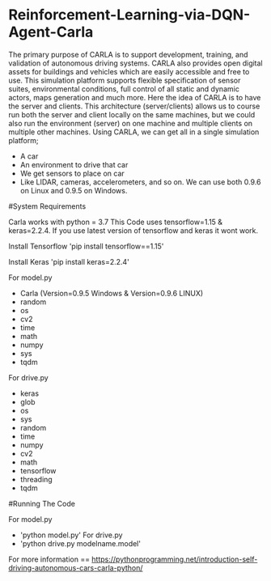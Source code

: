 # Reinforcement-Learning-via-DQN-Agent-Carla
The primary purpose of CARLA is to support development, training, and validation of autonomous driving systems.
CARLA also provides open digital assets for buildings and vehicles which are easily accessible and free to use. This simulation platform supports flexible specification of sensor suites, environmental conditions, full control of all static and dynamic actors, maps generation and much more.
Here the idea of CARLA is to have the server and clients. This architecture (server/clients) allows us to course run both the server and client locally on the same machines, but we could also run the environment (server) on one machine and multiple clients on multiple other machines.
Using CARLA, we can get all in a single simulation platform;
- A car
- An environment to drive that car
- We get sensors to place on car
- Like LIDAR, cameras, accelerometers, and so on.
We can use both 0.9.6 on Linux and 0.9.5 on Windows.

#System Requirements

Carla works with python = 3.7
This Code uses tensorflow=1.15 & keras=2.2.4. If you use latest version of tensorflow and keras it wont work.

Install Tensorflow
'pip install tensorflow==1.15'

Install Keras
'pip install keras=2.2.4'

For model.py
- Carla (Version=0.9.5 Windows & Version=0.9.6 LINUX)
- random
- os
- cv2
- time
- math
- numpy
- sys
- tqdm

For drive.py
- keras
- glob 
- os
- sys
- random
- time
- numpy
- cv2
- math
- tensorflow
- threading
- tqdm

#Running The Code

For model.py
- 'python model.py'
For drive.py
- 'python drive.py modelname.model'

For more information == https://pythonprogramming.net/introduction-self-driving-autonomous-cars-carla-python/
